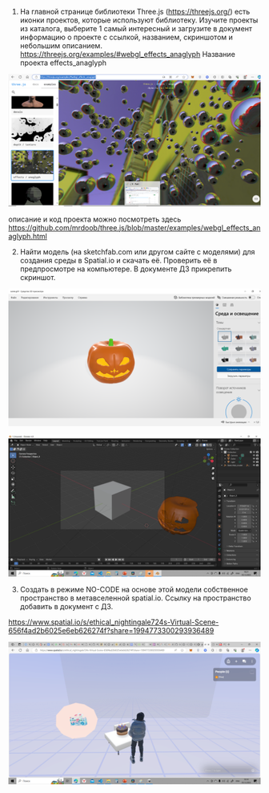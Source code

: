 1) На главной страницe библиотеки Three.js (https://threejs.org/) есть иконки проектов, которые используют библиотеку. Изучите проекты из каталога, выберите 1 самый интересный и загрузите в документ информацию о проекте с ссылкой, названием, скриншотом и небольшим описанием.
https://threejs.org/examples/#webgl_effects_anaglyph
Название проекта effects_anaglyph

![Alt text](image.png)

описание и код проекта можно посмотреть здесь
https://github.com/mrdoob/three.js/blob/master/examples/webgl_effects_anaglyph.html


2) Найти модель (на sketchfab.com или другом сайте с моделями) для создания среды в Spatial.io и скачать её. Проверить её в предпросмотре на компьютере. В документе ДЗ прикрепить скриншот.

![Alt text](image-1.png)

![Alt text](image-2.png)


3) Создать в режиме NO-CODE на основе этой модели собственное пространство в метавселенной spatial.io. Ссылку на пространство добавить в документ с ДЗ.


https://www.spatial.io/s/ethical_nightingale724s-Virtual-Scene-656f4ad2b6025e6eb626274f?share=1994773300293936489

![Alt text](image-4.png)